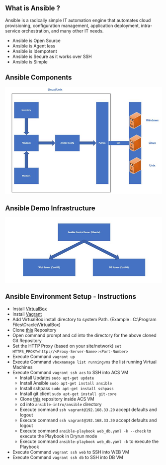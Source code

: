 ## What is Ansible ?

Ansible is a radically simple IT automation engine that automates cloud provisioning, configuration management, application deployment, intra-service orchestration, and many other IT needs.

- Ansible is Open Source
- Ansible is Agent less
- Ansible is Idempotent
- Ansible is Secure as it works over SSH
- Ansible is Simple

## Ansible Components

![Asnible Components](/docs/ansible-architecture.jpg)

## Ansible Demo Infrastructure 

![Demo Infrastructure](/docs/ansible-demo-server.jpg)

## Ansible Environment Setup - Instructions

- Install [VirtualBox](https://www.virtualbox.org/)
- Install [Vagrant](https://www.vagrantup.com/)
- Add VirtualBox install directory to system Path. (Example : C:\Program Files\Oracle\VirtualBox)
- Clone [this](https://github.com/schandan18/ansible-intro.git) Repository
- Open command prompt and cd into the directory for the above cloned Git Repository
- Set the HTTP Proxy (based on your site/network) ```set HTTPS_PROXY=http://<Proxy-Server-Name>:<Port-Number>```
- Execute Command ```vagrant up```
- Execute Command ```vboxmanage list runningvms``` the list running Virtual Machines
- Execute Command ```vagrant ssh acs``` to SSH into ACS VM 
  - Install Updates ```sudo apt-get update```
  - Install Ansible ```sudo apt-get install ansible```
  - Install sshpass ```sudo apt-get install sshpass```
  - Install git client ```sudo apt-get install git-core```
  - Clone [this](https://github.com/schandan18/ansible-intro.git) repository inside ACS VM
  - cd into ```ansible-intro/ansible``` directory
  - Execute command ```ssh vagrant@192.168.33.20``` accept defaults and logout
  - Execute command ```ssh vagrant@192.168.33.30``` accept defaults and logout
  - Execute command ```ansible-playbook web_db.yaml -k --check``` to execute the Playbook in Dryrun mode
  - Execute command ```ansible-playbook web_db.yaml -k``` to execute the Playbook
- Execute Command ```vagrant ssh web``` to SSH into WEB VM
- Execute Command ```vagrant ssh db``` to SSH into DB VM

